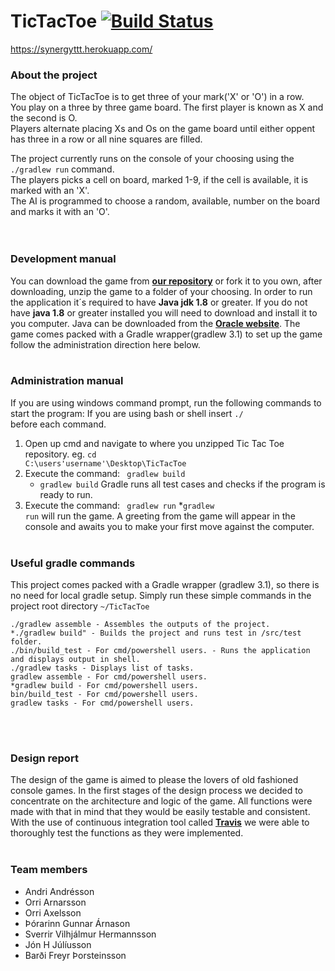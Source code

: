 # TicTacToe [![Build Status](https://travis-ci.com/OArnarsson/TicTacToe.svg?token=cXTkx6Qw1Hk5t2yqmrmW&branch=master)](https://travis-ci.com/OArnarsson/TicTacToe)
https://synergyttt.herokuapp.com/
### About the project
The object of TicTacToe is to get three of your mark('X' or 'O') in a row.  
You play on a three by three game board. The first player is known as X and the second is O.  
Players alternate placing Xs and Os on the game board until either oppent has three in a row or all nine squares are filled.  

The project currently runs on the console of your choosing using the <code>./gradlew run</code> command.  
The players picks a cell on board, marked 1-9, if the cell is available, it is marked with an 'X'.  
The AI is programmed to choose a random, available, number on the board and marks it with an 'O'.  
<br><br>

### Development manual
You can download the game from [**our repository**](https://github.com/OArnarsson/TicTacToe) or fork it to you own, after downloading, unzip the game to a folder of your choosing.
In order to run the application it´s required to have **Java jdk 1.8** or greater. If you do not have **java 1.8** or greater installed you will need to download and install it to you computer. Java can be downloaded from the [**Oracle website**](http://www.oracle.com/technetwork/java/javase/downloads/jdk8-downloads-2133151.html).
The game comes packed with a Gradle wrapper(gradlew 3.1) to set up the game follow the administration direction here below.
<br><br>

### Administration manual
If you are using windows command prompt, run the following commands to start the program: If you are using bash or shell insert <code>./   </code> before each command.
1. Open up cmd and navigate to where you unzipped Tic Tac Toe repository. eg. <code>cd  C:\users\'username'\Desktop\TicTacToe</code>
2. Execute the command: <code> gradlew build</code>
    * <code>gradlew build</code> Gradle runs all test cases and checks if the program is ready to run.
3. Execute the command: <code> gradlew run</code>
    *<code>gradlew run</code> will run the game. A greeting from the game will appear in the console and awaits you to make your first move against the computer.
<br><br>

### Useful gradle commands
This project comes packed with a Gradle wrapper (gradlew 3.1), so there is no need for local gradle setup.
Simply run these simple commands in the project root directory <code>~/TicTacToe</code>
~~~~
./gradlew assemble - Assembles the outputs of the project.
*./gradlew build" - Builds the project and runs test in /src/test folder.
./bin/build_test - For cmd/powershell users. - Runs the application and displays output in shell.
./gradlew tasks - Displays list of tasks.
gradlew assemble - For cmd/powershell users.
*gradlew build - For cmd/powershell users.
bin/build_test - For cmd/powershell users.
gradlew tasks - For cmd/powershell users.
~~~~
<br><br>

### Design report
The design of the game is aimed to please the lovers of old fashioned console games.
In the first stages of the design process we decided to concentrate on the architecture and logic of the game. All functions were made with that in mind that they would be easily testable and consistent. With the use of continuous integration tool called [**Travis**](https://travis-ci.org/) we were able to thoroughly test the functions as they were implemented.
<br><br>

### Team members
- Andri Andrésson
- Orri Arnarsson
- Orri Axelsson
- Þórarinn Gunnar Árnason
- Sverrir Vilhjálmur Hermannsson
- Jón H Júlíusson
- Barði Freyr Þorsteinsson
